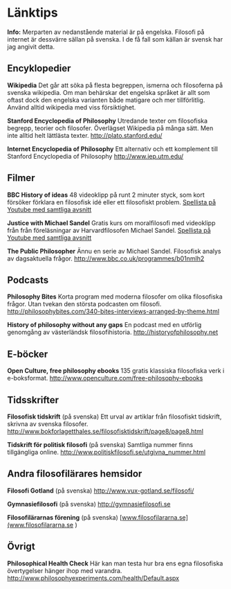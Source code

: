 # Länktips

**Info:** Merparten av nedanstående material är på engelska. Filosofi på internet är dessvärre sällan på svenska. I de få fall som källan är svensk har jag angivit detta. 

## Encyklopedier 

**Wikipedia**
Det går att söka på flesta begreppen, ismerna och filosoferna på svenska wikipedia. Om man behärskar det engelska språket är allt som oftast dock den engelska varianten både matigare och mer tillförlitlig. Använd alltid wikipedia med viss försiktighet. 

**Stanford Encyclopedia of Philosophy**
Utredande texter om filosofiska begrepp, teorier och filosofer. Överlägset Wikipedia på många sätt. Men inte alltid helt lättlästa texter. 
http://plato.stanford.edu/

<!--Stanford är ett anrikt universitet som har utvecklat sin filosofiencyklopedi sedan 90-talet.  -->


**Internet Encyclopedia of Philosophy**
Ett alternativ och ett komplement till Stanford Encyclopedia of Philosophy
http://www.iep.utm.edu/

## Filmer

**BBC History of ideas**
48 videoklipp på runt 2 minuter styck, som kort försöker förklara en filosofisk idé eller ett filosofiskt problem. [Spellista på Youtube med samtliga avsnitt](https://www.youtube.com/playlist?list=PLLiykcLllCgPE0q9BiMexLFj-1rq9GUwX)

**Justice with Michael Sandel**
Gratis kurs om moralfilosofi med videoklipp från från föreläsningar av Harvardfilosofen Michael Sandel. [Spellista på Youtube med samtliga avsnitt](https://www.youtube.com/playlist?list=PL30C13C91CFFEFEA6)

**The Public Philosopher**
Ännu en serie av Michael Sandel. Filosofisk analys av dagsaktuella frågor. 
http://www.bbc.co.uk/programmes/b01nmlh2

## Podcasts

**Philosophy Bites**
Korta program med moderna filosofer om olika filosofiska frågor. Utan tvekan den största podcasten om filosofi. 
http://philosophybites.com/340-bites-interviews-arranged-by-theme.html

**History of philosophy without any gaps**
En podcast med en utförlig genomgång av västerländsk filosofihistoria. 
http://historyofphilosophy.net

<!-- -->


## E-böcker

**Open Culture, free philosophy ebooks**
135 gratis klassiska filosofiska verk i e-boksformat. 
http://www.openculture.com/free-philosophy-ebooks

## Tidsskrifter

**Filosofisk tidskrift** (på svenska)
Ett urval av artiklar från filosofiskt tidskrift, skrivna av svenska filosofer. 
http://www.bokforlagetthales.se/filosofisktidskrift/page8/page8.html

**Tidskrift för politisk filosofi** (på svenska)
Samtliga nummer finns tillgängliga online.
http://www.politiskfilosofi.se/utgivna_nummer.html

## Andra filosofilärares hemsidor

**Filosofi Gotland** (på svenska)
http://www.vux-gotland.se/filosofi/

**Gymnasiefilosofi** (på svenska)
http://gymnasiefilosofi.se

**Filosofilärarnas förening** (på svenska)
[www.filosofilararna.se](www.filosofilararna.se
)

## Övrigt

**Philosophical Health Check**
Här kan man testa hur bra ens egna filosofiska övertygelser hänger ihop med varandra. 
http://www.philosophyexperiments.com/health/Default.aspx